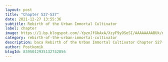 ```yaml
---
layout: post 
title: "Chapter 527-537"
date: 2021-12-27 13:55:36
subtitle: Rebirth of the Urban Immortal Cultivator
label: chapter
image: https://1.bp.blogspot.com/-YpznJfGbAxA/XzyF9yOSeSI/AAAAAAAABUk/ngkwnOQ6xbs4k_9erxm2-ohrosCnag9WwCLcBGAsYHQ/s72-c/420.jpg
category: rebirth-of-the-urban-immortal-cultivator
description: baca Rebirth of the Urban Immortal Cultivator Chapter 527-537 bahasa indonesia 
author: Postkomik
blogId: 8395012935132742856
---
```


